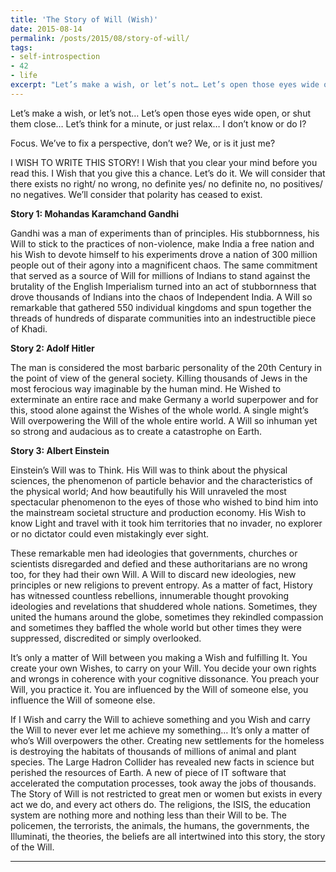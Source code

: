 ```yaml
---
title: 'The Story of Will (Wish)'
date: 2015-08-14
permalink: /posts/2015/08/story-of-will/
tags:
- self-introspection
- 42
- life
excerpt: "Let’s make a wish, or let’s not… Let’s open those eyes wide open, or shut them close… Let’s think for a minute, or just relax… I don’t know or do I?"
---
```

Let’s make a wish, or let’s not… Let’s open those eyes wide open, or shut them close… Let’s think for a minute, or just relax… I don’t know or do I?

Focus. We’ve to fix a perspective, don’t we? We, or is it just me?

I WISH TO WRITE THIS STORY! I Wish that you clear your mind before you read this. I Wish that you give this a chance. Let’s do it. We will consider that there exists no right/ no wrong, no definite yes/ no definite no, no positives/ no negatives. We’ll consider that polarity has ceased to exist.

**Story 1: Mohandas Karamchand Gandhi**

Gandhi was a man of experiments than of principles. His stubbornness, his Will to stick to the practices of non-violence, make India a free nation and his Wish to devote himself to his experiments drove a nation of 300 million people out of their agony into a magnificent chaos. The same commitment that served as a source of Will for millions of Indians to stand against the brutality of the English Imperialism turned into an act of stubbornness that drove thousands of Indians into the chaos of Independent India. A Will so remarkable that gathered 550 individual kingdoms and spun together the threads of hundreds of disparate communities into an indestructible piece of Khadi.

**Story 2: Adolf Hitler**

The man is considered the most barbaric personality of the 20th Century in the point of view of the general society. Killing thousands of Jews in the most ferocious way imaginable by the human mind. He Wished to exterminate an entire race and make Germany a world superpower and for this, stood alone against the Wishes of the whole world. A single might’s Will overpowering the Will of the whole entire world. A Will so inhuman yet so strong and audacious as to create a catastrophe on Earth.

**Story 3: Albert Einstein**

Einstein’s Will was to Think. His Will was to think about the physical sciences, the phenomenon of particle behavior and the characteristics of the physical world; And how beautifully his Will unraveled the most spectacular phenomenon to the eyes of those who wished to bind him into the mainstream societal structure and production economy. His Wish to know Light and travel with it took him territories that no invader, no explorer or no dictator could even mistakingly ever sight.

These remarkable men had ideologies that governments, churches or scientists disregarded and defied and these authoritarians are no wrong too, for they had their own Will. A Will to discard new ideologies, new principles or new religions to prevent entropy. As a matter of fact, History has witnessed countless rebellions, innumerable thought provoking ideologies and revelations that shuddered whole nations. Sometimes, they united the humans around the globe, sometimes they rekindled compassion and sometimes they baffled the whole world but other times they were suppressed, discredited or simply overlooked.

It’s only a matter of Will between you making a Wish and fulfilling It. You create your own Wishes, to carry on your Will. You decide your own rights and wrongs in coherence with your cognitive dissonance. You preach your Will, you practice it. You are influenced by the Will of someone else, you influence the Will of someone else.

If I Wish and carry the Will to achieve something and you Wish and carry the Will to never ever let me achieve my something… It’s only a matter of who’s Will overpowers the other. Creating new settlements for the homeless is destroying the habitats of thousands of millions of animal and plant species. The Large Hadron Collider has revealed new facts in science but perished the resources of Earth. A new of piece of IT software that accelerated the computation processes, took away the jobs of thousands. The Story of Will is not restricted to great men or women but exists in every act we do, and every act others do. The religions, the ISIS, the education system are nothing more and nothing less than their Will to be. The policemen, the terrorists, the animals, the humans, the governments, the Illuminati, the theories, the beliefs are all intertwined into this story, the story of the Will.

----
